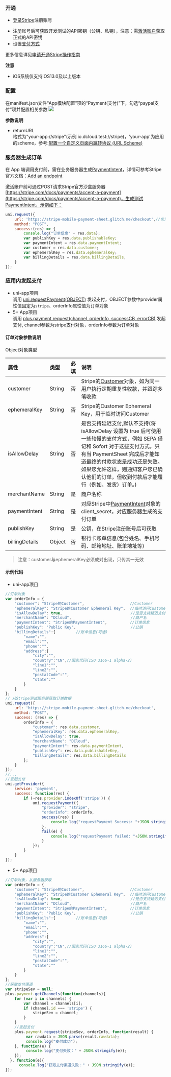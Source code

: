### 开通  
- [登录Stripe](https://dashboard.stripe.com/login)注册账号
* 注册账号后可获取开发测试的API密钥（公钥、私钥），注意：需[激活账户](https://dashboard.stripe.com/account/onboarding)获取正式的API密钥
* 设置[支付方式](https://dashboard.stripe.com/settings/payment_methods)

更多信息详见[申请开通Stripe操作指南](https://uniapp.dcloud.io/app-payment-stripe-open)

**注意**
- iOS系统仅支持iOS13.0及以上版本

### 配置  
在manifest.json文件“App模块配置”项的“Payment(支付)”下，勾选“paypal支付”项并配置相关参数
![](https://native-res.dcloud.net.cn/images/uniapp/payment/stripe_setup_manifest_info.png)

**参数说明**  
- returnURL  
格式为"your-app://stripe"(示例 io.dcloud.test://stripe)，'your-app'为应用的scheme，参考:[配置一个自定义页面内跳转协议 (URL Scheme)](https://ask.dcloud.net.cn/article/64)


### 服务器生成订单
在 App 端调用支付前，需在业务服务器生成[PaymentIntent](https://stripe.com/docs/api/payment_intents)，详情可参考Stripe官方文档：[Add an endpoint](https://stripe.com/docs/payments/accept-a-payment?platform=android&ui=payment-sheet#add-server-endpoint)

激活账户前可通过POST请求Stripe官方沙盒服务器[https://stripe.com/docs/payments/accept-a-payment](https://stripe.com/docs/payments/accept-a-payment)，生成测试PaymentIntent，示例如下：

```  js
uni.request({
    url: 'https://stripe-mobile-payment-sheet.glitch.me/checkout',//仅为示例
    method: "POST", 
    success:(res) => {
        console.log("订单信息" + res.data);
        var publishKey = res.data.publishableKey;
        var paymentIntent = res.data.paymentIntent; 
        var customer = res.data.customer;
        var ephemeralKey = res.data.ephemeralKey;
        var billingDetails = res.data.billingDetails,
    }
});
```


### 应用内发起支付

- uni-app项目  
调用 [uni.requestPayment(OBJECT)](https://uniapp.dcloud.io/api/plugins/payment?id=requestpayment) 发起支付，OBJECT参数中provider属性值固定为`stripe`、orderInfo属性值为订单对象
- 5+ App项目  
调用 [plus.payment.request(channel, orderInfo, successCB, errorCB)](https://www.html5plus.org/doc/zh_cn/payment.html#plus.payment.request) 发起支付, channel参数为stripe支付对象，orderInfo参数为订单对象


#### 订单对象参数说明  
Object对象类型

| 属性 | 类型 | 必填 | 说明 |
| :--- | :--- | :--- | :--- |
| customer | String | 否 | Stripe的[Customer](https://stripe.com/docs/api/customers)对象，如为同一用户执行定期重复性收款，并跟踪多笔收款 |
| ephemeralKey | String | 否 | Stripe的Customer Ephemeral Key，用于临时访问Customer |
| isAllowDelay | String | 否 | 是否支持延迟支付,默认不支持(将 isAllowDelay 设置为 true 后可使用一些较慢的支付方式，例如 SEPA 借记和 Sofort 对于这些支付方式，只有当 PaymentSheet 完成后才能知道最终的付款状态是成功还是失败。如果您允许这样，则通知客户您已确认他们的订单，但收到付款后才能履行（例如，发货）订单。) |
| merchantName | String | 是 | 商户名称 |
| paymentIntent | String | 是 | 对应Stripe中[PaymentIntent](https://stripe.com/docs/api/payment_intents)对象的client_secret，对应服务器生成的支付订单 |
| publishKey | String | 是 | 公钥，在Stripe注册账号后可获取 |
| billingDetails | Object | 否 | 银行卡账单信息(包含姓名、手机号码、邮箱地址、账单地址等)|

> 注意：customer与ephemeralKey必须成对出现，只传其一无效


#### 示例代码  
- uni-app项目  
``` js
//订单对象
var orderInfo = {
    "customer": "Stripe的Customer",                    //Customer
    "ephemeralKey": "Stripe的Customer Ephemeral Key",  //临时访问Customer的Key
    "isAllowDelay": true,                              //是否支持延迟支付  默认false
    "merchantName": "DCloud",                          //商户名
    "paymentIntent": "Stripe的PaymentIntent",          //订单信息
    "publishKey": "Public Key",                        //公钥
    "billingDetails":{         //账单信息(可选)
        "name":"",
        "email":"",
        "phone":"",
        "address":{
            "city":"",
            "country":"CN",//国家代码(ISO 3166-1 alpha-2)
            "line1":"",
            "line2":"",
            "postalCode":"",
            "state":""
        }
    }                      
};
// 从Stripe测试服务器获取订单数据
uni.request({
    url: 'https://stripe-mobile-payment-sheet.glitch.me/checkout',
    method: "POST",
    success: (res) => {
        orderInfo = {
            "customer": res.data.customer,
            "ephemeralKey": res.data.ephemeralKey,
            "isAllowDelay": true,
            "merchantName": "DCloud",
            "paymentIntent": res.data.paymentIntent,
            "publishKey": res.data.publishableKey,
            "billingDetails": res.data.billingDetails
        };
    }
});
//...
//发起支付
uni.getProvider({
    service: 'payment',
    success: function(res) {
        if (~res.provider.indexOf('stripe')) {
            uni.requestPayment({
                "provider": "stripe",
                "orderInfo": orderInfo,
                success(res) {
                    console.log("requestPayment Success: "+JSON.stringify(res));
                },
                fail(e) {
                    console.log("requestPayment failed: "+JSON.stringify(e));
                }
            });
        }
    }
});
```  

- 5+ App项目  
``` js
//订单对象，从服务器获取
var orderInfo = {
    "customer": "Stripe的Customer",                    //Customer
    "ephemeralKey": "Stripe的Customer Ephemeral Key",  //临时访问Customer的Key
    "isAllowDelay": true,                              //是否支持延迟支付  默认false
    "merchantName": "DCloud",                          //商户名
    "paymentIntent": "Stripe的PaymentIntent",          //订单信息
    "publishKey": "Public Key",                        //公钥
    "billingDetails":{         //账单信息(可选)
        "name":"",
        "email":"",
        "phone":"",
        "address":{
            "city":"",
            "country":"CN",//国家代码(ISO 3166-1 alpha-2)
            "line1":"",
            "line2":"",
            "postalCode":"",
            "state":""
        }
    }
};
//获取支付渠道
var stripeSev = null;
plus.payment.getChannels(function(channels){
    for (var i in channels) {
        var channel = channels[i];
        if (channel.id === 'stripe') {
            stripeSev = channel;
        }
    }
    //发起支付
    plus.payment.request(stripeSev, orderInfo, function(result) {
         var rawdata = JSON.parse(result.rawdata);
         console.log("支付成功");
    }, function(e) {
         console.log("支付失败：" + JSON.stringify(e));
    });
  }, function(e){
      console.log("获取支付渠道失败：" + JSON.stringify(e));
});
```

